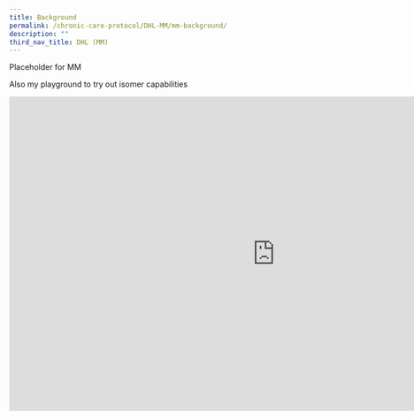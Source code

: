 ```yaml
---
title: Background
permalink: /chronic-care-protocol/DHL-MM/mm-background/
description: ""
third_nav_title: DHL (MM)
---
```

Placeholder for MM

Also my playground to try out isomer capabilities

<iframe allowfullscreen="true" height="569" width="960" frameborder="0" src="https://www.google.com.sg/maps/search/senior+activity+centre/@1.3338998,103.8553523,17.25z"></iframe>